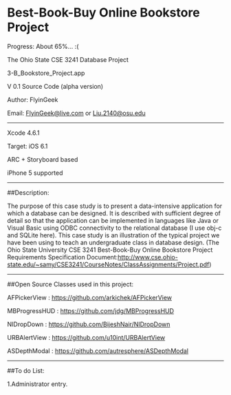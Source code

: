 Best-Book-Buy Online Bookstore Project
======================================

Progress: About 65%… :(

The Ohio State CSE 3241 Database Project

3-B_Bookstore_Project.app

V 0.1 Source Code (alpha version)

Author: FlyinGeek

Email: FlyinGeek@live.com or Liu.2140@osu.edu

--------------------------------

Xcode 4.6.1

Target: iOS 6.1

ARC + Storyboard based

iPhone 5 supported

--------------------------------

##Description:

The purpose of this case study is to present a data-intensive application for which a database can be designed. It is described with sufficient degree of detail so that the application can be implemented in languages like Java or Visual Basic using ODBC connectivity to the relational database (I use obj-c and SQLite here). This case study is an illustration of the typical project we have been using to teach an undergraduate class in database design.
(The Ohio State University CSE 3241 Best-Book-Buy Online Bookstore Project Requirements Specification Document:http://www.cse.ohio-state.edu/~samy/CSE3241/CourseNotes/ClassAssignments/Project.pdf)

--------------------------------

##Open Source Classes used in this project:

AFPickerView : https://github.com/arkichek/AFPickerView

MBProgressHUD : https://github.com/jdg/MBProgressHUD

NIDropDown : https://github.com/BijeshNair/NIDropDown

URBAlertView : https://github.com/u10int/URBAlertView

ASDepthModal : https://github.com/autresphere/ASDepthModal

--------------------------------

##To do List:

1.Administrator entry.

